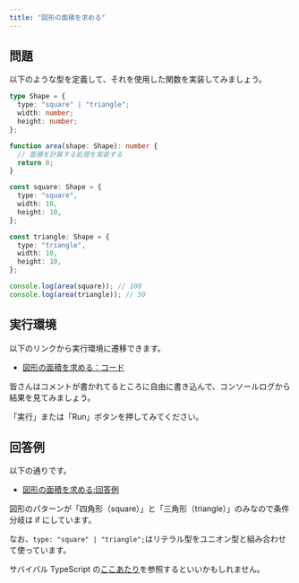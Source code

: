 ```yaml
---
title: "図形の面積を求める"
---
```


## 問題

以下のような型を定義して、それを使用した関数を実装してみましょう。

```typescript
type Shape = {
  type: "square" | "triangle";
  width: number;
  height: number;
};

function area(shape: Shape): number {
  // 面積を計算する処理を実装する
  return 0;
}

const square: Shape = {
  type: "square",
  width: 10,
  height: 10,
};

const triangle: Shape = {
  type: "triangle",
  width: 10,
  height: 10,
};

console.log(area(square)); // 100
console.log(area(triangle)); // 50
```

## 実行環境

以下のリンクから実行環境に遷移できます。

- [図形の面積を求める：コード](https://www.typescriptlang.org/ja/play?#code/C4TwDgpgBAygFgQ0lAvFA3gKClUkBcUARAM4COArggE4RFQA+xw1AlggHYDmANnQNzYoAd1YATYHEIcKAWwBGEaoJxwIrLnGDS5i5ZgC+gzADMKHAMbBWAew5QaEBAAoSiArHcQAlDoVKMIQB6IKhAI3TAWS9AJIZACCjAdO9ATQZAaIZAM8VAMBcowHztQFGI5KFaYApqewAGQ0xMCzsSYChyKlpCeCRoNCwcPAhCUkpHIgAaIVEJKSgARhLB1XVNbXHJw2MqjhrcNk5eLs8W1ECO8C2iFnZuPgGh8UlCCamoNQ0ta4WjCuWSGz4AOh4bLmdHFz1Rzebz8KAheZlN4fCDfX7-WguY4bPggsEQgCsZSAA)

皆さんはコメントが書かれてるところに自由に書き込んで、コンソールログから結果を見てみましょう。

「実行」または「Run」ボタンを押してみてください。

## 回答例

以下の通りです。

- [図形の面積を求める:回答例](https://www.typescriptlang.org/ja/play?#code/C4TwDgpgBAygFgQ0lAvFA3gKClUkBcUARAM4COArggE4RFQA+xw1AlggHYDmANnQNzYoAd1YATYHEIcKAWwBGEaoJxwIrLnGDS5i5ZgC+gzADMKHAMbBWAew5QaEBAAoSiArHcQAlDoVKMIVYTKFcvADo8aBQY4nIqWiJvQJwcWmAKans3JAhwtQ0tKAAqKBzIcNEJOBUoAygIHhJoLFSodMz7MNz89U1gErKIqslkgHooACZag0NMTAs7EgH4x0J4XNQU3HAIQlJKRyIAGiERqSgARgAGU9U+rUIb06N5xY5l3DZOXj3PTbQrR2HiILHY3D4JzO4kkT1uQgK-ThL2M7xINj44R4Ni4zkcLlWtG83n4UDGExu1wWSwxeWxuPxzjBPz4xNJ5KgAFYqUA)

図形のパターンが「四角形（square）」と「三角形（triangle）」のみなので条件分岐は if にしています。

なお、`type: "square" | "triangle";`はリテラル型をユニオン型と組み合わせて使っています。

サバイバル TypeScript の[ここあたり](https://typescriptbook.jp/reference/values-types-variables/literal-types#%E3%83%AA%E3%83%86%E3%83%A9%E3%83%AB%E5%9E%8B%E3%81%AE%E7%94%A8%E9%80%94)を参照するといいかもしれません。
